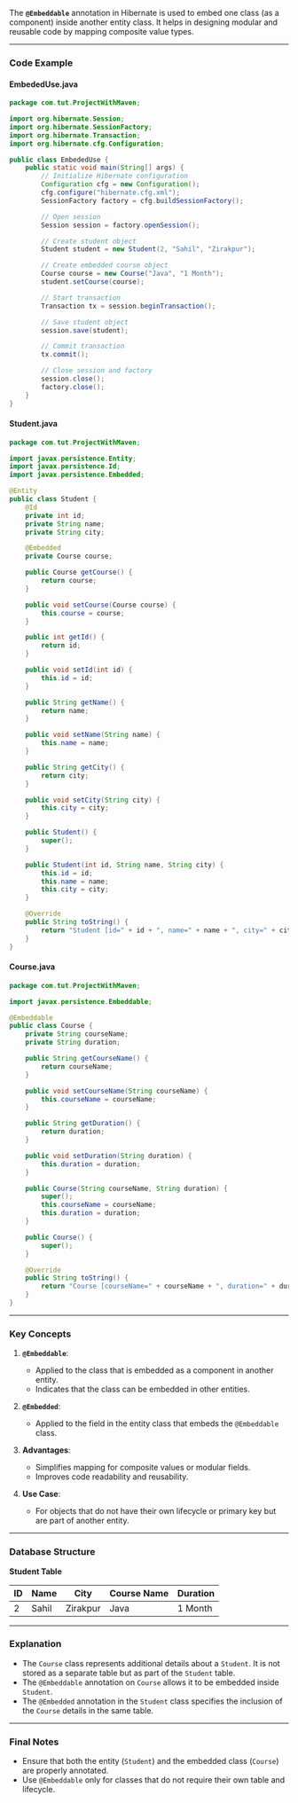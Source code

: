 
The **`@Embeddable`** annotation in Hibernate is used to embed one class (as a component) inside another entity class. It helps in designing modular and reusable code by mapping composite value types.

---

### **Code Example**

#### **EmbededUse.java**

```java
package com.tut.ProjectWithMaven;

import org.hibernate.Session;
import org.hibernate.SessionFactory;
import org.hibernate.Transaction;
import org.hibernate.cfg.Configuration;

public class EmbededUse {
    public static void main(String[] args) {
        // Initialize Hibernate configuration
        Configuration cfg = new Configuration();
        cfg.configure("hibernate.cfg.xml");
        SessionFactory factory = cfg.buildSessionFactory();

        // Open session
        Session session = factory.openSession();

        // Create student object
        Student student = new Student(2, "Sahil", "Zirakpur");

        // Create embedded course object
        Course course = new Course("Java", "1 Month");
        student.setCourse(course);

        // Start transaction
        Transaction tx = session.beginTransaction();

        // Save student object
        session.save(student);

        // Commit transaction
        tx.commit();

        // Close session and factory
        session.close();
        factory.close();
    }
}
```

#### **Student.java**

```java
package com.tut.ProjectWithMaven;

import javax.persistence.Entity;
import javax.persistence.Id;
import javax.persistence.Embedded;

@Entity
public class Student {
    @Id
    private int id;
    private String name;
    private String city;

    @Embedded
    private Course course;

    public Course getCourse() {
        return course;
    }

    public void setCourse(Course course) {
        this.course = course;
    }

    public int getId() {
        return id;
    }

    public void setId(int id) {
        this.id = id;
    }

    public String getName() {
        return name;
    }

    public void setName(String name) {
        this.name = name;
    }

    public String getCity() {
        return city;
    }

    public void setCity(String city) {
        this.city = city;
    }

    public Student() {
        super();
    }

    public Student(int id, String name, String city) {
        this.id = id;
        this.name = name;
        this.city = city;
    }

    @Override
    public String toString() {
        return "Student [id=" + id + ", name=" + name + ", city=" + city + ", course=" + course + "]";
    }
}
```

#### **Course.java**

```java
package com.tut.ProjectWithMaven;

import javax.persistence.Embeddable;

@Embeddable
public class Course {
    private String courseName;
    private String duration;

    public String getCourseName() {
        return courseName;
    }

    public void setCourseName(String courseName) {
        this.courseName = courseName;
    }

    public String getDuration() {
        return duration;
    }

    public void setDuration(String duration) {
        this.duration = duration;
    }

    public Course(String courseName, String duration) {
        super();
        this.courseName = courseName;
        this.duration = duration;
    }

    public Course() {
        super();
    }

    @Override
    public String toString() {
        return "Course [courseName=" + courseName + ", duration=" + duration + "]";
    }
}
```

---

### **Key Concepts**

1. **`@Embeddable`**:
    
    - Applied to the class that is embedded as a component in another entity.
    - Indicates that the class can be embedded in other entities.
2. **`@Embedded`**:
    
    - Applied to the field in the entity class that embeds the `@Embeddable` class.
3. **Advantages**:
    
    - Simplifies mapping for composite values or modular fields.
    - Improves code readability and reusability.
4. **Use Case**:
    
    - For objects that do not have their own lifecycle or primary key but are part of another entity.

---

### **Database Structure**

**Student Table**

|ID|Name|City|Course Name|Duration|
|---|---|---|---|---|
|2|Sahil|Zirakpur|Java|1 Month|

---

### **Explanation**

- The `Course` class represents additional details about a `Student`. It is not stored as a separate table but as part of the `Student` table.
- The `@Embeddable` annotation on `Course` allows it to be embedded inside `Student`.
- The `@Embedded` annotation in the `Student` class specifies the inclusion of the `Course` details in the same table.

---

### **Final Notes**

- Ensure that both the entity (`Student`) and the embedded class (`Course`) are properly annotated.
- Use `@Embeddable` only for classes that do not require their own table and lifecycle.
